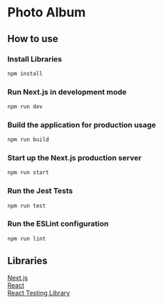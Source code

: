 # Photo Album

## How to use

### Install Libraries

```bash
npm install
```

### Run Next.js in development mode

```bash
npm run dev
```

### Build the application for production usage

```bash
npm run build
```

### Start up the Next.js production server

```bash
npm run start
```

### Run the Jest Tests

```bash
npm run test
```

### Run the ESLint configuration

```bash
npm run lint
```

## Libraries

[Next.js](https://nextjs.org/)  
[React](https://reactjs.org/)  
[React Testing Library](https://testing-library.com/docs/react-testing-library/intro/)
